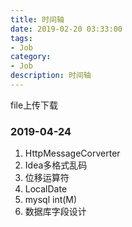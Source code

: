 ```yaml
---
title: 时间轴
date: 2019-02-20 03:33:00
tags: 
- Job
category: 
- Job
description: 时间轴
---
```




file上传下载



### 2019-04-24

1. HttpMessageCorverter
2. Idea多格式乱码
3. 位移运算符
4. LocalDate
5. mysql int(M)
6. 数据库字段设计




